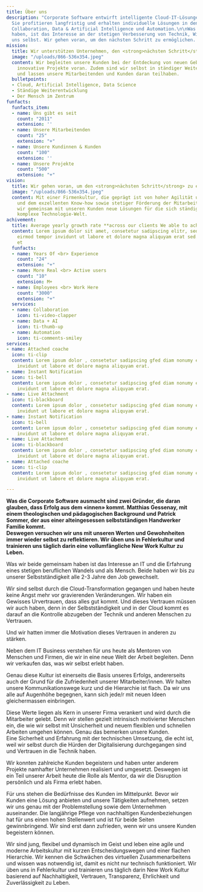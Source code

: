 ```yaml
---
title: Über uns
description: "Corporate Software entwirft intelligente Cloud-IT-Lösungen für Unternehmen.
  Sie profitieren langfristig und erhalten individuelle Lösungen in den Bereichen
  Collaboration, Data & Artificial Intelligence und Automation.\n\nWas wir gemeinsam
  haben, ist das Interesse an der stetigen Verbesserung von Technik, Wirtschaft und
  uns selbst. Wir gehen voran, um den nächsten Schritt zu ermöglichen.   "
mission:
  title: Wir unterstützen Unternehmen, den <strong>nächsten Schritt</strong> zu tun
  image: "/uploads/866-536x354.jpeg"
  content: Wir begleiten unsere Kunden bei der Entdeckung von neuen Gebieten und treiben
    innovative Projekte voran. Zudem sind wir selbst in ständiger Weiterentwicklung
    und lassen unsere Mitarbeitenden und Kunden daran teilhaben.
  bulletpoints:
  - Cloud, Artificial Intelligence, Data Science
  - Ständige Weiterentwicklung
  - Der Mensch im Zentrum
funfacts:
  funfacts_item:
  - name: Uns gibt es seit
    count: "2011"
    extension: ''
  - name: Unsere Mitarbeitenden
    count: "25"
    extension: "+"
  - name: Unsere Kundinnen & Kunden
    count: "100"
    extension: ''
  - name: Unsere Projekte
    count: "500"
    extension: "+"
vision:
  title: Wir gehen voran, um den <strong>nächsten Schritt</strong> zu ermöglichen
  image: "/uploads/866-536x354.jpeg"
  content: Mit einer Firmenkultur, die geprägt ist von hoher Agilität und Geschwindigkeit,
    und dem exzellenten Know-how sowie stetiger Förderung der Mitarbeitenden entwickeln
    wir gemeinsam mit unseren Kunden neue Lösungen für die sich ständig verändernde,
    komplexe Technologie-Welt.
achivement:
  title: Average yearly growth rate **across our clients We able to achive**
  content: Lorem ipsum dolor sit amet, consetetur sadipscing elitr, sed diam nonumy
    eirmod tempor invidunt ut labore et dolore magna aliquyam erat sed. At vero eos
    et
  funfacts:
  - name: Years Of <br> Experience
    count: "24"
    extension: "+"
  - name: More Real <br> Active users
    count: "10"
    extension: M+
  - name: Employees <br> Work Here
    count: "3000"
    extension: "+"
  services:
  - name: Collaboration
    icon: ti-video-clapper
  - name: Data + AI
    icon: ti-thumb-up
  - name: Automation
    icon: ti-comments-smiley
services:
- name: Attached coache
  icon: ti-clip
  content: Lorem ipsum dolor , consetetur sadipscing gfed diam nonumy eirmod tempor
    invidunt ut labore et dolore magna aliquyam erat.
- name: Instant Notification
  icon: ti-bell
  content: Lorem ipsum dolor , consetetur sadipscing gfed diam nonumy eirmod tempor
    invidunt ut labore et dolore magna aliquyam erat.
- name: Live Attachment
  icon: ti-blackboard
  content: Lorem ipsum dolor , consetetur sadipscing gfed diam nonumy eirmod tempor
    invidunt ut labore et dolore magna aliquyam erat.
- name: Instant Notification
  icon: ti-bell
  content: Lorem ipsum dolor , consetetur sadipscing gfed diam nonumy eirmod tempor
    invidunt ut labore et dolore magna aliquyam erat.
- name: Live Attachment
  icon: ti-blackboard
  content: Lorem ipsum dolor , consetetur sadipscing gfed diam nonumy eirmod tempor
    invidunt ut labore et dolore magna aliquyam erat.
- name: Attached coache
  icon: ti-clip
  content: Lorem ipsum dolor , consetetur sadipscing gfed diam nonumy eirmod tempor
    invidunt ut labore et dolore magna aliquyam erat.

---
```

**Was die Corporate Software ausmacht sind zwei Gründer, die daran glauben, dass Erfolg aus dem «innen» kommt. Matthias Gessenay, mit einem theologischen und pädagogischen Background und Patrick Sommer, der aus einer alteingesessen selbstständigen Handwerker Familie kommt.**   
**Deswegen versuchen wir uns mit unseren Werten und Gewohnheiten immer wieder selbst zu reflektieren. Wir üben uns in Fehlerkultur und trainieren uns täglich darin eine vollumfängliche New Work Kultur zu Leben.**

Was wir beide gemeinsam haben ist das Interesse an IT und die Erfahrung eines stetigen beruflichen Wandels und als Mensch. Beide haben wir bis zu unserer Selbstständigkeit alle 2-3 Jahre den Job gewechselt.

Wir sind selbst durch die Cloud-Transformation gegangen und haben heute keine Angst mehr vor gravierenden Veränderungen. Wir haben ein Gewisses Urvertrauen, dass alles gut kommt. Und dieses Vertrauen müssen wir auch haben, denn in der Selbstständigkeit und in der Cloud kommt es darauf an die Kontrolle abzugeben der Technik und anderen Menschen zu Vertrauen.

Und wir hatten immer die Motivation dieses Vertrauen in anderen zu stärken.

Neben dem IT Business verstehen für uns heute als Mentoren von Menschen und Firmen, die wir in eine neue Welt der Arbeit begleiten. Denn wir verkaufen das, was wir selbst erlebt haben.

Genau diese Kultur ist einerseits die Basis unseres Erfolgs, andererseits auch der Grund für die Zufriedenheit unserer Mitarbeiter/innen. Wir halten unsere Kommunikationswege kurz und die Hierarchie ist flach. Da wir uns alle auf Augenhöhe begegnen, kann sich jede/r mit neuen Ideen gleichermassen einbringen.

Diese Werte liegen als Kern in unserer Firma verankert und wird durch die Mitarbeiter gelebt. Denn wir stellen gezielt intrinsisch motivierter Menschen ein, die wie wir selbst mit Unsicherheit und neuem flexiblen und schnellen Arbeiten umgehen können. Genau das bemerken unsere Kunden.   
Eine Sicherheit und Erfahrung mit der technischen Umsetzung, die echt ist, weil wir selbst durch die Hürden der Digitalisierung durchgegangen sind und Vertrauen in die Technik haben. 

Wir konnten zahlreiche Kunden begeistern und haben unter anderem Projekte namhafter Unternehmen realisiert und umgesetzt. Deswegen ist ein Teil unserer Arbeit heute die Rolle als Mentor, da wir die Disruption persönlich und als Firma erlebt haben.

Für uns stehen die Bedürfnisse des Kunden im Mittelpunkt. Bevor wir Kunden eine Lösung anbieten und unsere Tätigkeiten aufnehmen, setzen wir uns genau mit der Problemstellung sowie dem Unternehmen auseinander. Die langjährige Pflege von nachhaltigen Kundenbeziehungen hat für uns einen hohen Stellenwert und ist für beide Seiten gewinnbringend. Wir sind erst dann zufrieden, wenn wir uns unsere Kunden begeistern können.

Wir sind jung, flexibel und dynamisch im Geist und leben eine agile und moderne Arbeitskultur mit kurzen Entscheidungswegen und einer flachen Hierarchie. Wir kennen die Schwächen des virtuellen Zusammenarbeitens und wissen was notwendig ist, damit es nicht nur technisch funktioniert. Wir üben uns in Fehlerkultur und trainieren uns täglich darin New Work Kultur basierend auf Nachhaltigkeit, Vertrauen, Transparenz, Ehrlichkeit und Zuverlässigkeit zu Leben.